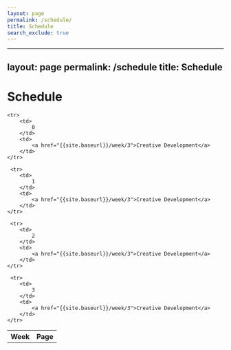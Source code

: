 ```yaml
---
layout: page
permalink: /schedule/
title: Schedule
search_exclude: true
---
```


---
layout: page
permalink: /schedule
title: Schedule
---
# Schedule
<table>
    <tr>
     <th>Week</th>
     <th>Page</th>
    </tr>

    <tr>
        <td>
            0
        </td>
        <td>
            <a href="{{site.baseurl}}/week/3">Creative Development</a>
        </td>
    </tr>
    
     <tr>
        <td>
            1
        </td>
        <td>
            <a href="{{site.baseurl}}/week/3">Creative Development</a>
        </td>
    </tr>
    
     <tr>
        <td>
            2
        </td>
        <td>
            <a href="{{site.baseurl}}/week/3">Creative Development</a>
        </td>
    </tr>
    
     <tr>
        <td>
            3
        </td>
        <td>
            <a href="{{site.baseurl}}/week/3">Creative Development</a>
        </td>
    </tr>
</table>